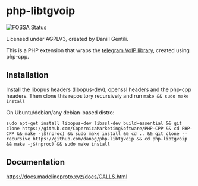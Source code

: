 # php-libtgvoip
[![FOSSA Status](https://app.fossa.io/api/projects/git%2Bgithub.com%2Fdanog%2Fphp-libtgvoip.svg?type=shield)](https://app.fossa.io/projects/git%2Bgithub.com%2Fdanog%2Fphp-libtgvoip?ref=badge_shield)


Licensed under AGPLV3, created by Daniil Gentili.

This is a PHP extension that wraps the [telegram VoIP library](https://github.com/grishka/libtgvoip), created using php-cpp.

## Installation

Install the libopus headers (libopus-dev), openssl headers and the php-cpp headers.
Then clone this repository recursively and run `make && sudo make install`

On Ubuntu/debian/any debian-based distro:


```
sudo apt-get install libopus-dev libssl-dev build-essential && git clone https://github.com/CopernicaMarketingSoftware/PHP-CPP && cd PHP-CPP && make -j$(nproc) && sudo make install && cd .. && git clone --recursive https://github.com/danog/php-libtgvoip && cd php-libtgvoip && make -j$(nproc) && sudo make install
```

## Documentation

https://docs.madelineproto.xyz/docs/CALLS.html
